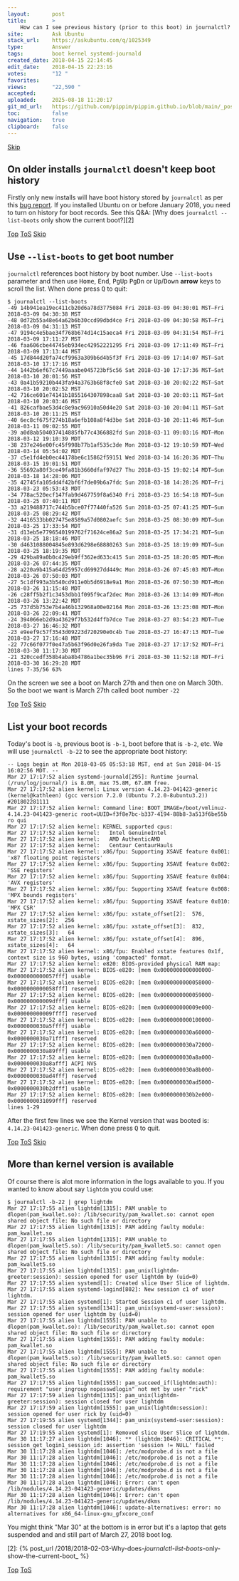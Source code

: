 ```yaml
---
layout:       post
title:        >
    How can I see previous history (prior to this boot) in journalctl?
site:         Ask Ubuntu
stack_url:    https://askubuntu.com/q/1025349
type:         Answer
tags:         boot kernel systemd-journald
created_date: 2018-04-15 22:14:45
edit_date:    2018-04-15 22:23:16
votes:        "12 "
favorites:    
views:        "22,590 "
accepted:     
uploaded:     2025-08-18 11:20:17
git_md_url:   https://github.com/pippim/pippim.github.io/blob/main/_posts/2018/2018-04-15-How-can-I-see-previous-history-_prior-to-this-boot_-in-journalctl_.md
toc:          false
navigation:   true
clipboard:    false
---
```



<a id="hdr1"></a>
<div class="hdr-bar">  <a href="#hdr2">Skip</a></div>

## On older installs `journalctl` doesn't keep boot history

Firstly only new installs will have boot history stored by `journalctl` as per this [bug report][1]. If you installed Ubuntu on or before January 2018, you need to turn on history for boot records. See this Q&A: [Why does `journalctl --list-boots` only show the current boot?][2]


<a id="hdr2"></a>
<div class="hdr-bar">  <a href="#">Top</a>  <a href="#hdr1">ToS</a>  <a href="#hdr3">Skip</a></div>

## Use `--list-boots` to get boot number

`journalctl` references boot history by boot number. Use `--list-boots` parameter and then use <kbd>Home</kbd>, <kbd>End</kbd>, <kbd>PgUp</kbd> <kbd>PgDn</kbd> or <kbd>Up</kbd>/<kbd>Down</kbd> **arrow** keys to scroll the list. When done press <kbd>Q</kbd> to quit:

``` 
$ journalctl --list-boots
-49 14b941ea19ec411cb20d6a78d3775084 Fri 2018-03-09 04:30:01 MST—Fri 2018-03-09 04:30:38 MST
-48 0d72b55a48e64a62b6b30ccd99dbd4ce Fri 2018-03-09 04:30:58 MST—Fri 2018-03-09 04:31:13 MST
-47 9194c4e5bae34f768b674d14c15aeca4 Fri 2018-03-09 04:31:54 MST—Fri 2018-03-09 17:11:27 MST
-46 faa606cbe44745eb934ec42952221295 Fri 2018-03-09 17:11:49 MST—Fri 2018-03-09 17:13:44 MST
-45 17d844d20fa74cf9963a309b6d4b5f3f Fri 2018-03-09 17:14:07 MST—Sat 2018-03-10 17:17:16 MST
-44 1442b6ef67c7449aaabe045723bf5c56 Sat 2018-03-10 17:17:36 MST—Sat 2018-03-10 20:01:56 MST
-43 0a41b59210b443fa94a3763b68f8cfe0 Sat 2018-03-10 20:02:22 MST—Sat 2018-03-10 20:02:52 MST
-42 716ce601e74141b1855164307898caa8 Sat 2018-03-10 20:03:11 MST—Sat 2018-03-10 20:03:46 MST
-41 826cafbae53d4c8e9ac96910a50d4e20 Sat 2018-03-10 20:04:11 MST—Sat 2018-03-10 20:11:25 MST
-40 6ec8cf675f274b18a6efb108a8f4d3be Sat 2018-03-10 20:11:46 MST—Sun 2018-03-11 09:02:55 MDT
-39 a0d8ab504037414885fb77c4366882fd Sun 2018-03-11 09:03:16 MDT—Mon 2018-03-12 19:10:39 MDT
-38 237e246e00fc45f998b77b1af535c3de Mon 2018-03-12 19:10:59 MDT—Wed 2018-03-14 05:54:02 MDT
-37 c5e1fd4eb0ec44178be6c15862f59151 Wed 2018-03-14 16:20:36 MDT—Thu 2018-03-15 19:01:51 MDT
-36 55692a80f3ce49fa81b3660dfaf97d27 Thu 2018-03-15 19:02:14 MDT—Sun 2018-03-18 14:28:06 MDT
-35 42745fa105dd4f42bf6f7de09b6a7fdc Sun 2018-03-18 14:28:26 MDT—Fri 2018-03-23 05:53:43 MDT
-34 778ac520ecf147fab9d467759f8a6340 Fri 2018-03-23 16:54:18 MDT—Sun 2018-03-25 07:40:11 MDT
-33 a219488717c744b5bce07f77440fa526 Sun 2018-03-25 07:41:25 MDT—Sun 2018-03-25 08:29:42 MDT
-32 4416533bb027475e8589a57d0802aefc Sun 2018-03-25 08:30:09 MDT—Sun 2018-03-25 17:33:54 MDT
-31 d13eb5e7796540199762f71624ce86a2 Sun 2018-03-25 17:34:21 MDT—Sun 2018-03-25 18:18:46 MDT
-30 d4631088004845e893d6298e68880263 Sun 2018-03-25 18:19:09 MDT—Sun 2018-03-25 18:19:35 MDT
-29 429ba89a0b0c429eb9ff362ed633c415 Sun 2018-03-25 18:20:05 MDT—Mon 2018-03-26 07:44:35 MDT
-28 a220a9b415a64d25957cd69927dd449c Mon 2018-03-26 07:45:03 MDT—Mon 2018-03-26 07:50:03 MDT
-27 5c1df993a3b540cd911e0b5d6918e9a1 Mon 2018-03-26 07:50:30 MDT—Mon 2018-03-26 11:15:48 MDT
-26 c28ff5b2f1c3453dbb1f095f9caf2dec Mon 2018-03-26 13:14:09 MDT—Mon 2018-03-26 13:22:42 MDT
-25 737d5b753e7b4a46b132968a00e02164 Mon 2018-03-26 13:23:08 MDT—Mon 2018-03-26 22:09:41 MDT
-24 394066eb2d9a43629f7b532d4ffb7dce Tue 2018-03-27 03:54:23 MDT—Tue 2018-03-27 16:46:32 MDT
-23 e9eef9c57f3543d09223d720290e0c4b Tue 2018-03-27 16:47:13 MDT—Tue 2018-03-27 17:16:48 MDT
-22 77c66f077f0e47a5b63f96d0e26fa9da Tue 2018-03-27 17:17:52 MDT—Fri 2018-03-30 11:17:30 MDT
-21 320ccedf358b4aba8b4786a1bec35b96 Fri 2018-03-30 11:52:18 MDT—Fri 2018-03-30 16:29:28 MDT
lines 7-35/56 63%
```

On the screen we see a boot on March 27th and then one on March 30th. So the boot we want is March 27th called boot number `-22`


<a id="hdr3"></a>
<div class="hdr-bar">  <a href="#">Top</a>  <a href="#hdr2">ToS</a>  <a href="#hdr4">Skip</a></div>

## List your boot records

Today's boot is `-b`, previous boot is `-b-1`, boot before that is `-b-2`, etc. We will use `journalctl -b-22` to see the appropriate boot history:

``` 
-- Logs begin at Mon 2018-03-05 05:53:18 MST, end at Sun 2018-04-15 16:02:56 MDT. --
Mar 27 17:17:52 alien systemd-journald[295]: Runtime journal (/run/log/journal/) is 8.0M, max 75.8M, 67.8M free.
Mar 27 17:17:52 alien kernel: Linux version 4.14.23-041423-generic (kernel@kathleen) (gcc version 7.2.0 (Ubuntu 7.2.0-8ubuntu3.2)) #201802281111 
Mar 27 17:17:52 alien kernel: Command line: BOOT_IMAGE=/boot/vmlinuz-4.14.23-041423-generic root=UUID=f3f8e7bc-b337-4194-88b8-3a513f6be55b ro qui
Mar 27 17:17:52 alien kernel: KERNEL supported cpus:
Mar 27 17:17:52 alien kernel:   Intel GenuineIntel
Mar 27 17:17:52 alien kernel:   AMD AuthenticAMD
Mar 27 17:17:52 alien kernel:   Centaur CentaurHauls
Mar 27 17:17:52 alien kernel: x86/fpu: Supporting XSAVE feature 0x001: 'x87 floating point registers'
Mar 27 17:17:52 alien kernel: x86/fpu: Supporting XSAVE feature 0x002: 'SSE registers'
Mar 27 17:17:52 alien kernel: x86/fpu: Supporting XSAVE feature 0x004: 'AVX registers'
Mar 27 17:17:52 alien kernel: x86/fpu: Supporting XSAVE feature 0x008: 'MPX bounds registers'
Mar 27 17:17:52 alien kernel: x86/fpu: Supporting XSAVE feature 0x010: 'MPX CSR'
Mar 27 17:17:52 alien kernel: x86/fpu: xstate_offset[2]:  576, xstate_sizes[2]:  256
Mar 27 17:17:52 alien kernel: x86/fpu: xstate_offset[3]:  832, xstate_sizes[3]:   64
Mar 27 17:17:52 alien kernel: x86/fpu: xstate_offset[4]:  896, xstate_sizes[4]:   64
Mar 27 17:17:52 alien kernel: x86/fpu: Enabled xstate features 0x1f, context size is 960 bytes, using 'compacted' format.
Mar 27 17:17:52 alien kernel: e820: BIOS-provided physical RAM map:
Mar 27 17:17:52 alien kernel: BIOS-e820: [mem 0x0000000000000000-0x0000000000057fff] usable
Mar 27 17:17:52 alien kernel: BIOS-e820: [mem 0x0000000000058000-0x0000000000058fff] reserved
Mar 27 17:17:52 alien kernel: BIOS-e820: [mem 0x0000000000059000-0x000000000009dfff] usable
Mar 27 17:17:52 alien kernel: BIOS-e820: [mem 0x000000000009e000-0x000000000009ffff] reserved
Mar 27 17:17:52 alien kernel: BIOS-e820: [mem 0x0000000000100000-0x0000000030a5ffff] usable
Mar 27 17:17:52 alien kernel: BIOS-e820: [mem 0x0000000030a60000-0x0000000030a71fff] reserved
Mar 27 17:17:52 alien kernel: BIOS-e820: [mem 0x0000000030a72000-0x0000000030a89fff] usable
Mar 27 17:17:52 alien kernel: BIOS-e820: [mem 0x0000000030a8a000-0x0000000030a8afff] ACPI NVS
Mar 27 17:17:52 alien kernel: BIOS-e820: [mem 0x0000000030a8b000-0x0000000030ad4fff] reserved
Mar 27 17:17:52 alien kernel: BIOS-e820: [mem 0x0000000030ad5000-0x0000000030b2dfff] usable
Mar 27 17:17:52 alien kernel: BIOS-e820: [mem 0x0000000030b2e000-0x0000000031099fff] reserved
lines 1-29
```

After the first few lines we see the Kernel version that was booted is: `4.14.23-041423-generic`. When done press <kbd>Q</kbd> to quit.


<a id="hdr4"></a>
<div class="hdr-bar">  <a href="#">Top</a>  <a href="#hdr3">ToS</a>  <a href="#hdr5">Skip</a></div>

## More than kernel version is available

Of course there is alot more information in the logs available to you. If you wanted to know about say `lightdm` you could use:

``` 
$ journalctl -b-22 | grep lightdm
Mar 27 17:17:55 alien lightdm[1315]: PAM unable to dlopen(pam_kwallet.so): /lib/security/pam_kwallet.so: cannot open shared object file: No such file or directory
Mar 27 17:17:55 alien lightdm[1315]: PAM adding faulty module: pam_kwallet.so
Mar 27 17:17:55 alien lightdm[1315]: PAM unable to dlopen(pam_kwallet5.so): /lib/security/pam_kwallet5.so: cannot open shared object file: No such file or directory
Mar 27 17:17:55 alien lightdm[1315]: PAM adding faulty module: pam_kwallet5.so
Mar 27 17:17:55 alien lightdm[1315]: pam_unix(lightdm-greeter:session): session opened for user lightdm by (uid=0)
Mar 27 17:17:55 alien systemd[1]: Created slice User Slice of lightdm.
Mar 27 17:17:55 alien systemd-logind[802]: New session c1 of user lightdm.
Mar 27 17:17:55 alien systemd[1]: Started Session c1 of user lightdm.
Mar 27 17:17:55 alien systemd[1341]: pam_unix(systemd-user:session): session opened for user lightdm by (uid=0)
Mar 27 17:17:55 alien lightdm[1555]: PAM unable to dlopen(pam_kwallet.so): /lib/security/pam_kwallet.so: cannot open shared object file: No such file or directory
Mar 27 17:17:55 alien lightdm[1555]: PAM adding faulty module: pam_kwallet.so
Mar 27 17:17:55 alien lightdm[1555]: PAM unable to dlopen(pam_kwallet5.so): /lib/security/pam_kwallet5.so: cannot open shared object file: No such file or directory
Mar 27 17:17:55 alien lightdm[1555]: PAM adding faulty module: pam_kwallet5.so
Mar 27 17:17:55 alien lightdm[1555]: pam_succeed_if(lightdm:auth): requirement "user ingroup nopasswdlogin" not met by user "rick"
Mar 27 17:17:59 alien lightdm[1315]: pam_unix(lightdm-greeter:session): session closed for user lightdm
Mar 27 17:17:59 alien lightdm[1555]: pam_unix(lightdm:session): session opened for user rick by (uid=0)
Mar 27 17:19:55 alien systemd[1344]: pam_unix(systemd-user:session): session closed for user lightdm
Mar 27 17:19:55 alien systemd[1]: Removed slice User Slice of lightdm.
Mar 30 11:17:27 alien lightdm[1046]: ** (lightdm:1046): CRITICAL **: session_get_login1_session_id: assertion 'session != NULL' failed
Mar 30 11:17:28 alien lightdm[1046]: /etc/modprobe.d is not a file
Mar 30 11:17:28 alien lightdm[1046]: /etc/modprobe.d is not a file
Mar 30 11:17:28 alien lightdm[1046]: /etc/modprobe.d is not a file
Mar 30 11:17:28 alien lightdm[1046]: /etc/modprobe.d is not a file
Mar 30 11:17:28 alien lightdm[1046]: /etc/modprobe.d is not a file
Mar 30 11:17:28 alien lightdm[1046]: Error: can't open /lib/modules/4.14.23-041423-generic/updates/dkms
Mar 30 11:17:28 alien lightdm[1046]: Error: can't open /lib/modules/4.14.23-041423-generic/updates/dkms
Mar 30 11:17:28 alien lightdm[1046]: update-alternatives: error: no alternatives for x86_64-linux-gnu_gfxcore_conf
```

You might think "Mar 30" at the bottom is in error but it's a laptop that gets suspended and and still part of March 27, 2018 boot log.

  [1]: https://bugs.launchpad.net/ubuntu/+source/systemd/+bug/1618188
  [2]: {% post_url /2018/2018-02-03-Why-does-_journalctl-list-boots_-only-show-the-current-boot_ %}



<a id="hdr5"></a>
<div class="hdr-bar">  <a href="#">Top</a>  <a href="#hdr4">ToS</a></div>

